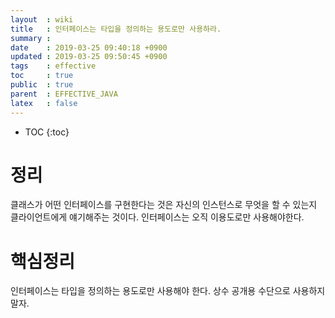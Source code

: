 ```yaml
---
layout  : wiki
title   : 인터페이스는 타입을 정의하는 용도로만 사용하라.
summary : 
date    : 2019-03-25 09:40:18 +0900
updated : 2019-03-25 09:50:45 +0900
tags    : effective
toc     : true
public  : true
parent  : EFFECTIVE_JAVA
latex   : false
---
```

* TOC
{:toc}

# 정리 

클래스가 어떤 인터페이스를 구현한다는 것은 자신의 인스턴스로 무엇을 할 수 있는지 클라이언트에게 얘기해주는 것이다.
인터페이스는 오직 이용도로만 사용해야한다.

# 핵심정리
인터페이스는 타입을 정의하는 용도로만 사용해야 한다.
상수 공개용 수단으로 사용하지 말자.

